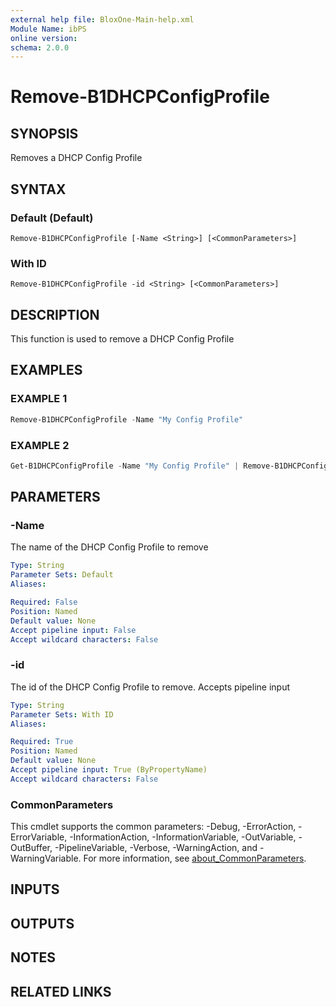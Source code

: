 ```yaml
---
external help file: BloxOne-Main-help.xml
Module Name: ibPS
online version:
schema: 2.0.0
---
```


# Remove-B1DHCPConfigProfile

## SYNOPSIS
Removes a DHCP Config Profile

## SYNTAX

### Default (Default)
```
Remove-B1DHCPConfigProfile [-Name <String>] [<CommonParameters>]
```

### With ID
```
Remove-B1DHCPConfigProfile -id <String> [<CommonParameters>]
```

## DESCRIPTION
This function is used to remove a DHCP Config Profile

## EXAMPLES

### EXAMPLE 1
```powershell
Remove-B1DHCPConfigProfile -Name "My Config Profile"
```

### EXAMPLE 2
```powershell
Get-B1DHCPConfigProfile -Name "My Config Profile" | Remove-B1DHCPConfigProfile
```

## PARAMETERS

### -Name
The name of the DHCP Config Profile to remove

```yaml
Type: String
Parameter Sets: Default
Aliases:

Required: False
Position: Named
Default value: None
Accept pipeline input: False
Accept wildcard characters: False
```

### -id
The id of the DHCP Config Profile to remove.
Accepts pipeline input

```yaml
Type: String
Parameter Sets: With ID
Aliases:

Required: True
Position: Named
Default value: None
Accept pipeline input: True (ByPropertyName)
Accept wildcard characters: False
```

### CommonParameters
This cmdlet supports the common parameters: -Debug, -ErrorAction, -ErrorVariable, -InformationAction, -InformationVariable, -OutVariable, -OutBuffer, -PipelineVariable, -Verbose, -WarningAction, and -WarningVariable. For more information, see [about_CommonParameters](http://go.microsoft.com/fwlink/?LinkID=113216).

## INPUTS

## OUTPUTS

## NOTES

## RELATED LINKS
